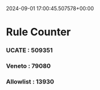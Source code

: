 2024-09-01 17:00:45.507578+00:00
# Rule Counter 
 ### UCATE : 509351

 ### Veneto : 79080

 ### Allowlist : 13930